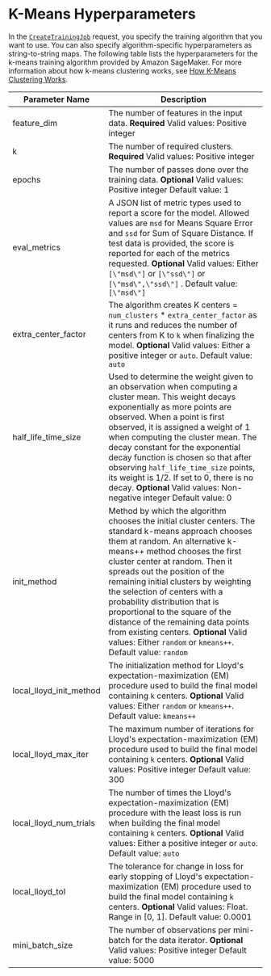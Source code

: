 # K\-Means Hyperparameters<a name="k-means-api-config"></a>

In the [ `CreateTrainingJob`](https://docs.aws.amazon.com/sagemaker/latest/APIReference/API_CreateTrainingJob.html) request, you specify the training algorithm that you want to use\. You can also specify algorithm\-specific hyperparameters as string\-to\-string maps\. The following table lists the hyperparameters for the k\-means training algorithm provided by Amazon SageMaker\. For more information about how k\-means clustering works, see [How K\-Means Clustering Works](algo-kmeans-tech-notes.md)\.


| Parameter Name | Description | 
| --- | --- | 
| feature\_dim | The number of features in the input data\. **Required** Valid values: Positive integer  | 
| k |  The number of required clusters\. **Required** Valid values: Positive integer  | 
| epochs | The number of passes done over the training data\. **Optional** Valid values: Positive integer Default value: 1  | 
| eval\_metrics | A JSON list of metric types used to report a score for the model\. Allowed values are `msd` for Means Square Error and `ssd` for Sum of Square Distance\. If test data is provided, the score is reported for each of the metrics requested\. **Optional** Valid values: Either `[\"msd\"]` or `[\"ssd\"]` or `[\"msd\",\"ssd\"]` \. Default value: `[\"msd\"]`  | 
| extra\_center\_factor | The algorithm creates K centers = `num_clusters` \* `extra_center_factor` as it runs and reduces the number of centers from K to `k` when finalizing the model\. **Optional** Valid values: Either a positive integer or `auto`\. Default value: `auto`  | 
| half\_life\_time\_size | Used to determine the weight given to an observation when computing a cluster mean\. This weight decays exponentially as more points are observed\. When a point is first observed, it is assigned a weight of 1 when computing the cluster mean\. The decay constant for the exponential decay function is chosen so that after observing `half_life_time_size` points, its weight is 1/2\. If set to 0, there is no decay\. **Optional** Valid values: Non\-negative integer Default value: 0  | 
| init\_method | Method by which the algorithm chooses the initial cluster centers\. The standard k\-means approach chooses them at random\. An alternative k\-means\+\+ method chooses the first cluster center at random\. Then it spreads out the position of the remaining initial clusters by weighting the selection of centers with a probability distribution that is proportional to the square of the distance of the remaining data points from existing centers\. **Optional** Valid values: Either `random` or `kmeans++`\. Default value: `random`  | 
| local\_lloyd\_init\_method | The initialization method for Lloyd's expectation\-maximization \(EM\) procedure used to build the final model containing `k` centers\. **Optional** Valid values: Either `random` or `kmeans++`\. Default value: `kmeans++`  | 
| local\_lloyd\_max\_iter | The maximum number of iterations for Lloyd's expectation\-maximization \(EM\) procedure used to build the final model containing `k` centers\. **Optional** Valid values: Positive integer Default value: 300  | 
| local\_lloyd\_num\_trials | The number of times the Lloyd's expectation\-maximization \(EM\) procedure with the least loss is run when building the final model containing `k` centers\. **Optional** Valid values: Either a positive integer or `auto`\. Default value: `auto`  | 
| local\_lloyd\_tol | The tolerance for change in loss for early stopping of Lloyd's expectation\-maximization \(EM\) procedure used to build the final model containing `k` centers\. **Optional** Valid values: Float\. Range in \[0, 1\]\. Default value: 0\.0001  | 
| mini\_batch\_size | The number of observations per mini\-batch for the data iterator\. **Optional** Valid values: Positive integer Default value: 5000  | 